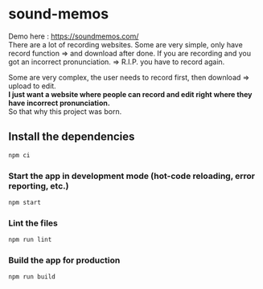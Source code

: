 # sound-memos
Demo here : https://soundmemos.com/  
There are a lot of recording websites.
Some are very simple, only have record function => and download after done. If you are recording and you got an incorrect pronunciation. => R.I.P. you have to record again.

Some are very complex, the user needs to record first, then download => upload to edit.  
**I just want a website where people can record and edit right where they have incorrect pronunciation.**  
So that why this project was born.


## Install the dependencies
```bash
npm ci
```

### Start the app in development mode (hot-code reloading, error reporting, etc.)
```bash
npm start
```

### Lint the files
```bash
npm run lint
```

### Build the app for production
```bash
npm run build
```
